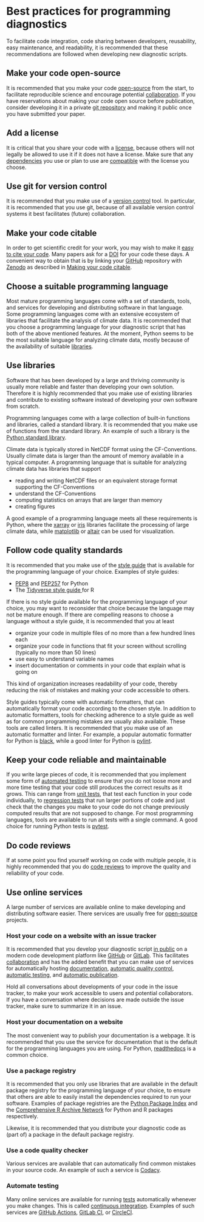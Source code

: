 # Best practices for programming diagnostics

To facilitate code integration, code sharing between developers, reusability, easy
maintenance, and readability, it is recommended that these recommendations
are followed when developing new diagnostic scripts.

## Make your code open-source

It is recommended that you make your code
[open-source](https://the-turing-way.netlify.app/reproducible-research/open/open-source.html)
from the start, to facilitate reproducible science and encourage potential
[collaboration](https://the-turing-way.netlify.app/collaboration/collaboration.html).
If you have reservations about making your code open source before publication,
consider developing it in a private [git repository](#use-git-for-version-control) and making it
public once you have submitted your paper.

## Add a license

It is critical that you share your code with a
[license](https://the-turing-way.netlify.app/reproducible-research/licensing.html),
because others will not legally be allowed to use it if it does not have a license.
Make sure that any [dependencies](#use-libraries) you use or plan to use are
[compatible](https://the-turing-way.netlify.app/reproducible-research/licensing/licensing-compatibility.html)
with the license you choose.

## Use git for version control

It is recommended that you make use of a
[version control](https://the-turing-way.netlify.app/reproducible-research/vcs.html)
tool.
In particular, it is recommended that you use git, because of all available
version control systems it best facilitates (future) collaboration.

## Make your code citable

In order to get scientific credit for your work, you may wish to make it
[easy to cite your code](https://docs.github.com/en/repositories/managing-your-repositorys-settings-and-features/customizing-your-repository/about-citation-files).
Many papers ask for a [DOI](https://www.doi.org/) for your code these days.
A convenient way to obtain that is by linking your
[GitHub](#host-your-code-on-a-website-with-an-issue-tracker) repository with
[Zenodo](https://zenodo.org/) as described in
[Making your code citable](https://guides.github.com/activities/citable-code/).

## Choose a suitable programming language

Most mature programming languages come with a set of standards, tools, and
services for developing and distributing software in that language.
Some programming languages come with an extensive ecosystem of libraries that
facilitate the analysis of climate data.
It is recommended that you choose a programming language for your diagnostic
script that has both of the above mentioned features.
At the moment, Python seems to be the most suitable language for analyzing
climate data, mostly because of the availability of suitable
[libraries](#use-libraries).

## Use libraries

Software that has been developed by a large and thriving community is usually
more reliable and faster than developing your own solution.
Therefore it is highly recommended that you make use of existing libraries
and contribute to existing software instead of developing your own software
from scratch.

Programming languages come with a large collection of built-in functions and
libraries, called a standard library.
It is recommended that you make use of functions from the standard library.
An example of such a library is the
[Python standard library](https://docs.python.org/3/library/).

Climate data is typically stored in NetCDF format using the CF-Conventions.
Usually climate data is larger than the amount of memory available in a typical
computer.
A programming language that is suitable for analyzing climate data has libraries
that support
- reading and writing NetCDF files or an equivalent storage format supporting the CF-Conventions
- understand the CF-Conventions
- computing statistics on arrays that are larger than memory
- creating figures

A good example of a programming language meets all these requirements is Python,
where the [xarray](http://xarray.pydata.org) or
[iris](https://scitools-iris.readthedocs.io) libraries facilitate the processing
of large climate data, while [matplotlib](https://matplotlib.org/) or
[altair](https://altair-viz.github.io/) can be used for visualization.

## Follow code quality standards

It is recommended that you make use of the
[style guide](https://the-turing-way.netlify.app/reproducible-research/code-quality.html)
that is available for the programming language of your choice.
Examples of style guides:
- [PEP8](https://www.python.org/dev/peps/pep-0008/) and [PEP257](https://www.python.org/dev/peps/pep-0257/) for Python
- The [Tidyverse style guide ](https://style.tidyverse.org/)for R

If there is no style guide available for the programming language of your
choice, you may want to reconsider that choice because the language may not be
mature enough.
If there are compelling reasons to choose a language without a style guide,
it is recommended that you at least
- organize your code in multiple files of no more than a few hundred lines each
- organize your code in functions that fit your screen without scrolling (typically no more than 50 lines)
- use easy to understand variable names
- insert documentation or comments in your code that explain what is going on

This kind of organization increases readability of your code, thereby reducing
the risk of mistakes and making your code accessible to others.

Style guides typically come with automatic formatters, that can automatically
format your code according to the chosen style.
In addition to automatic formatters, tools for checking adherence to a style
guide as well as for common programming mistakes are usually also available.
These tools are called linters.
It is recommended that you make use of an automatic formatter and linter.
For example, a popular automatic formatter for Python is
[black](https://black.readthedocs.io), while a good linter for Python is
[pylint](https://pylint.org/).

## Keep your code reliable and maintainable
If you write large pieces of code, it is recommended that you implement some
form of
[automated testing](https://the-turing-way.netlify.app/reproducible-research/testing.html)
to ensure that you do not loose more and more time testing that your code still
produces the correct results as it grows.
This can range from
[unit tests](https://the-turing-way.netlify.app/reproducible-research/testing/testing-unittest.html),
that test each function in your code individually, to
[regression tests](https://the-turing-way.netlify.app/reproducible-research/testing/testing-acceptance-regression.html#regression-testing)
that run larger portions of code and just check that the changes you make to your
code do not change previously computed results that are not supposed to change.
For most programming languages, tools are available to run all tests with a
single command.
A good choice for running Python tests is [pytest](https://docs.pytest.org).

## Do code reviews
If at some point you find yourself working on code with multiple people, it is
highly recommended that you do
[code reviews](https://the-turing-way.netlify.app/reproducible-research/reviewing.html)
to improve the quality and reliability of your code.

## Use online services

A large number of services are available online to make developing and
distributing software easier.
There services are usually free for [open-source](#make-your-code-open-source)
projects.

### Host your code on a website with an issue tracker
It is recommended that you develop your diagnostic script
[in public](#open-source-with-a-license) on a modern code development platform
like [GitHub](https://github.com/) or [GitLab](https://about.gitlab.com).
This facilitates
[collaboration](https://the-turing-way.netlify.app/collaboration/collaboration.html)
and has the added benefit that you can make use
of services for automatically hosting
[documentation](#host-your-documentation-on-a-website),
[automatic quality control](#use-a-code-quality-checker),
[automatic testing](#automate-testing),
and [automatic publication](#use-a-package-registry).

Hold all conversations about developments of your code in the issue tracker,
to make your work accessible to users and potential collaborators.
If you have a conversation where decisions are made outside the issue tracker,
make sure to summarize it in an issue.

### Host your documentation on a website
The most convenient way to publish your documentation is a webpage.
It is recommended that you use the service for documentation that is the default
for the programming languages you are using.
For Python, [readthedocs](https://readthedocs.org/) is a common choice.

### Use a package registry

It is recommended that you only use libraries that are available in the default
package registry for the programming language of your choice, to ensure that
others are able to easily install the dependencies required to run your software.
Examples of package registries are the [Python Package Index](https://pypi.org/)
and the [Comprehensive R Archive Network](https://cran.r-project.org/) for
Python and R packages respectively.

Likewise, it is recommended that you distribute your diagnostic code as
(part of) a package in the default package registry.

### Use a code quality checker
Various services are available that can automatically find common mistakes
in your source code.
An example of such a service is [Codacy](https://www.codacy.com/).

### Automate testing
Many online services are available for running [tests](#keep-your-code-reliable-and-maintainable)
automatically whenever you make changes.
This is called [continuous integration](https://the-turing-way.netlify.app/reproducible-research/ci.html).
Examples of such services are
[GitHub Actions](https://github.com/features/actions),
[GitLab CI](https://docs.gitlab.com/ee/ci/introduction/index.html#continuous-integration),
or [CircleCI](https://circleci.com/).
